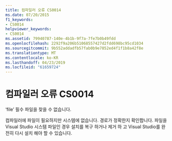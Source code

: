 ```yaml
---
title: 컴파일러 오류 CS0014
ms.date: 07/20/2015
f1_keywords:
- CS0014
helpviewer_keywords:
- CS0014
ms.assetid: 79940787-140e-4b1b-9f7a-7fe7b0b49fdd
ms.openlocfilehash: 2292f9a206b51068557427d2fdd698bc95cd1034
ms.sourcegitcommit: 9b552addadfb57fab0b9e7852ed4f1f1b8a42f8e
ms.translationtype: MT
ms.contentlocale: ko-KR
ms.lasthandoff: 04/23/2019
ms.locfileid: "61659724"
---
```

# <a name="compiler-error-cs0014"></a>컴파일러 오류 CS0014
‘file’ 필수 파일을 찾을 수 없습니다.  
  
 컴파일러에 파일이 필요하지만 시스템에 없습니다. 경로가 정확한지 확인합니다. 파일을 Visual Studio 시스템 파일인 경우 설치를 복구 하거나 제거 하 고 Visual Studio를 완전히 다시 설치 해야 할 수 있습니다.
